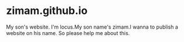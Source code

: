 # zimam.github.io
My son's website.
I'm locus.My son name's zimam.I wanna to publish a website on his name. 
So please help me about this.
